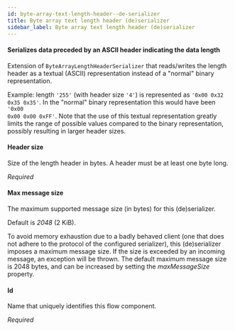 ```yaml
---
id: byte-array-text-length-header--de-serializer
title: Byte array text length header (de)serializer
sidebar_label: Byte array text length header (de)serializer
---
```

#### Serializes data preceded by an ASCII header indicating the data length
Extension of <code>ByteArrayLengthHeaderSerializer</code> that reads/writes the length header as a textual (ASCII) representation instead of a "normal" binary representation. 

Example: length <code>'255'</code> (with header size <code>'4'</code>) is represented as <code>'0x00 0x32 0x35 0x35'</code>. In the "normal" binary representation this would have been <code>'0x00 0x00 0x00 0xFF'</code>. Note that the use of this textual representation greatly limits the range of possible values compared to the binary representation, possibly resulting in larger header sizes.

#### Header size
Size of the length header in bytes. A header must be at least one byte long.

<i>Required</i>

#### Max message size
The maximum supported message size (in bytes) for this (de)serializer.

Default is <i>2048</i> (2 KiB).

To avoid memory exhaustion due to a badly behaved client (one that does not adhere to the protocol of the configured serializer), this (de)serializer imposes a maximum message size. If the size is exceeded by an incoming message, an exception will be thrown. The default maximum message size is 2048 bytes, and can be increased by setting the <i>maxMessageSize</i> property.

#### Id
Name that uniquely identifies this flow component.

<i>Required</i>

